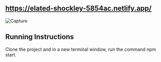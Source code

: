 ## https://elated-shockley-5854ac.netlify.app/

![Capture](https://user-images.githubusercontent.com/47337592/156447468-0cece202-a2b1-4125-b437-7f73cd9d352f.PNG)

## Running Instructions
Clone the project and in a new terminal window, run the command npm start.

